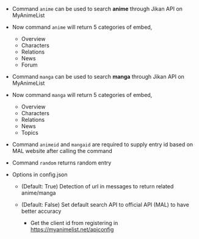 - Command `anime` can be used to search **anime** through Jikan API on MyAnimeList
- Now command `anime` will return 5 categories of embed,
  - Overview
  - Characters
  - Relations
  - News
  - Forum

- Command `manga` can be used to search **manga** through Jikan API on MyAnimeList
- Now command `manga` will return 5 categories of embed,
  - Overview
  - Characters
  - Relations
  - News
  - Topics

- Command `animeid` and `mangaid` are required to supply entry id based on MAL website after calling the command

- Command `random` returns random entry

- Options in config.json
  - (Default: True) Detection of url in messages to return related anime/manga

  - (Default: False) Set default search API to official API (MAL) to have better accuracy
    - Get the client id from registering in https://myanimelist.net/apiconfig